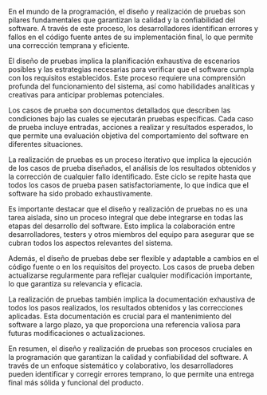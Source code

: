 En el mundo de la programación, el diseño y realización de pruebas son pilares fundamentales que garantizan la calidad y la confiabilidad del software. A través de este proceso, los desarrolladores identifican errores y fallos en el código fuente antes de su implementación final, lo que permite una corrección temprana y eficiente.

El diseño de pruebas implica la planificación exhaustiva de escenarios posibles y las estrategias necesarias para verificar que el software cumpla con los requisitos establecidos. Este proceso requiere una comprensión profunda del funcionamiento del sistema, así como habilidades analíticas y creativas para anticipar problemas potenciales.

Los casos de prueba son documentos detallados que describen las condiciones bajo las cuales se ejecutarán pruebas específicas. Cada caso de prueba incluye entradas, acciones a realizar y resultados esperados, lo que permite una evaluación objetiva del comportamiento del software en diferentes situaciones.

La realización de pruebas es un proceso iterativo que implica la ejecución de los casos de prueba diseñados, el análisis de los resultados obtenidos y la corrección de cualquier fallo identificado. Este ciclo se repite hasta que todos los casos de prueba pasen satisfactoriamente, lo que indica que el software ha sido probado exhaustivamente.

Es importante destacar que el diseño y realización de pruebas no es una tarea aislada, sino un proceso integral que debe integrarse en todas las etapas del desarrollo del software. Esto implica la colaboración entre desarrolladores, testers y otros miembros del equipo para asegurar que se cubran todos los aspectos relevantes del sistema.

Además, el diseño de pruebas debe ser flexible y adaptable a cambios en el código fuente o en los requisitos del proyecto. Los casos de prueba deben actualizarse regularmente para reflejar cualquier modificación importante, lo que garantiza su relevancia y eficacia.

La realización de pruebas también implica la documentación exhaustiva de todos los pasos realizados, los resultados obtenidos y las correcciones aplicadas. Esta documentación es crucial para el mantenimiento del software a largo plazo, ya que proporciona una referencia valiosa para futuras modificaciones o actualizaciones.

En resumen, el diseño y realización de pruebas son procesos cruciales en la programación que garantizan la calidad y confiabilidad del software. A través de un enfoque sistemático y colaborativo, los desarrolladores pueden identificar y corregir errores temprano, lo que permite una entrega final más sólida y funcional del producto.
